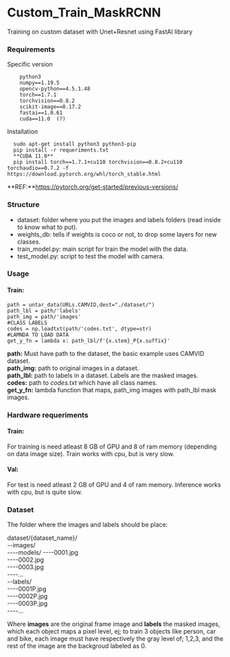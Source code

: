 # Custom_Train_MaskRCNN

Training on custom dataset with Unet+Resnet using FastAI library

### Requirements 
Specific version
```
    python3
    numpy==1.19.5
    opencv-python==4.5.1.48
    torch==1.7.1
    torchvision==0.8.2
    scikit-image==0.17.2
    fastai==1.0.61
    cuda==11.0  (?)
```

Installation

```
  sudo apt-get install python3 python3-pip
  pip install -r requeriments.txt
  **CUDA 11.0**
  pip install torch==1.7.1+cu110 torchvision==0.8.2+cu110 torchaudio==0.7.2 -f https://download.pytorch.org/whl/torch_stable.html
```
**REF:**https://pytorch.org/get-started/previous-versions/


### Structure
- dataset: folder where you put the images and labels folders (read inside to know what to put).
- weights_db: tells if weights is coco or not, to drop some layers for new classes.
- train_model.py: main script for train the model with the data.
- test_model.py: script to test the model with camera.

### Usage 

#### Train: 


```
path = untar_data(URLs.CAMVID,dest="./dataset/")
path_lbl = path/'labels'
path_img = path/'images'
#CLASS LABELS
codes = np.loadtxt(path/'codes.txt', dtype=str)
#LAMNDA TO LOAD DATA
get_y_fn = lambda x: path_lbl/f'{x.stem}_P{x.suffix}'

```
**path:** Must have path to the dataset, the basic example uses CAMVID dataset.  
**path_img:** path to original images in a dataset.  
**path_lbl:** path to labels in a dataset. Labels are the masked images.  
**codes:**  path to *codes.txt* which have all class names.  
**get_y_fn:** lambda function that maps, path_img images with path_lbl mask images.  


### Hardware requeriments

#### Train: 

For training is need atleast 8 GB of GPU and 8 of ram memory (depending on data image size).  Train works with cpu, but is very slow.

#### Val: 

For test is need atleast 2 GB of GPU and 4 of ram memory.  Inference works with cpu, but is quite slow.

### Dataset

The folder where the images and labels should be place:

dataset/{dataset_name}/  
--images/   
----models/ 
----0001.jpg  
----0002.jpg  
----0003.jpg    
----...  
--labels/  
----0001P.jpg  
----0002P.jpg  
----0003P.jpg   
----...  
  
Where **images** are the original frame image and **labels** the masked images, which each object maps a pixel level, ej; to train 3 objects like person, car and bike, each image must have respectively the gray level of; 1,2,3, and the rest of the image are the backgroud labeled as 0.


